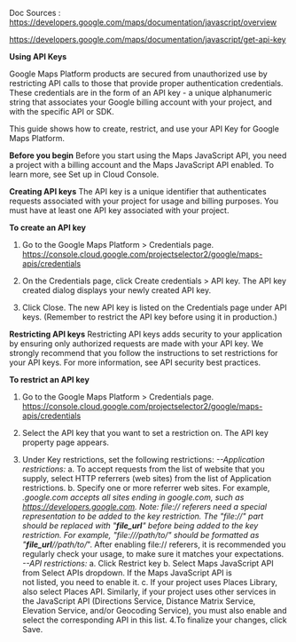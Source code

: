 Doc Sources :
https://developers.google.com/maps/documentation/javascript/overview

https://developers.google.com/maps/documentation/javascript/get-api-key

<!-- ---------------------------- -->

**Using API Keys**

Google Maps Platform products are secured from unauthorized use by restricting API calls to those that provide proper authentication credentials. These credentials are in the form of an API key - a unique alphanumeric string that associates your Google billing account with your project, and with the specific API or SDK.

This guide shows how to create, restrict, and use your API Key for Google Maps Platform.

<!-- ---------------------------- -->

**Before you begin**
Before you start using the Maps JavaScript API, you need a project with a billing account and the Maps JavaScript API enabled. To learn more, see Set up in Cloud Console.

<!-- ---------------------------- -->

**Creating API keys**
The API key is a unique identifier that authenticates requests associated with your project for usage and billing purposes. You must have at least one API key associated with your project.

<!-- ---------------------------- -->

**To create an API key**

1. Go to the Google Maps Platform > Credentials page.
   https://console.cloud.google.com/projectselector2/google/maps-apis/credentials

2. On the Credentials page, click Create credentials > API key.
   The API key created dialog displays your newly created API key.

3. Click Close.
   The new API key is listed on the Credentials page under API keys.
   (Remember to restrict the API key before using it in production.)

<!-- ---------------------------- -->

**Restricting API keys**
Restricting API keys adds security to your application by ensuring only authorized requests are made with your API key. We strongly recommend that you follow the instructions to set restrictions for your API keys. For more information, see API security best practices.

**To restrict an API key**
1. Go to the Google Maps Platform > Credentials page.
   https://console.cloud.google.com/projectselector2/google/maps-apis/credentials

2. Select the API key that you want to set a restriction on. The API key property page appears.
3. Under Key restrictions, set the following restrictions:
        *--Application restrictions:*
            a. To accept requests from the list of website that you supply, select HTTP 
               referrers (web sites) from the list of Application restrictions.
            b. Specify one or more referrer web sites. For example, *.google.com accepts all 
               sites  ending in google.com, such as https://developers.google.com.
               Note: file:// referers need a special representation to be added to the key restriction. The "file://" part should be replaced with "__file_url__" before being added to the key restriction. For example, "file:///path/to/" should be formatted as "__file_url__//path/to/*". After enabling file:// referers, it is recommended you regularly check your usage, to make sure it matches your expectations.
        *--API restrictions:*
            a. Click Restrict key
            b. Select Maps JavaScript API from Select APIs dropdown. If the Maps JavaScript API is  
               not listed, you need to enable it.
            c. If your project uses Places Library, also select Places API. Similarly, if your
               project uses other services in the JavaScript API (Directions Service, Distance Matrix Service, Elevation Service, and/or Geocoding Service), you must also enable and select the corresponding API in this list.
4.To finalize your changes, click Save.

